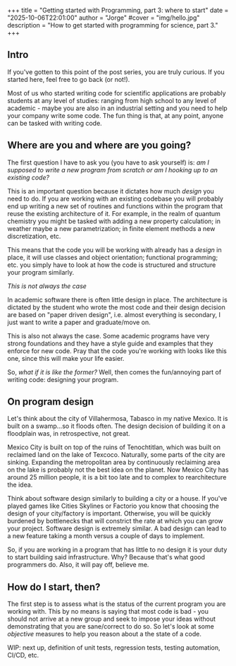 +++
title = "Getting started with Programming, part 3: where to start"
date = "2025-10-06T22:01:00"
author = "Jorge"
#cover = "img/hello.jpg"
description = "How to get started with programming for science, part 3."
+++

## Intro

If you've gotten to this point of the post series, you are truly curious. If you started here, 
feel free to go back (or not!). 

Most of us who started writing code for scientific applications are probably students at any 
level of studies: ranging from high school to any level of academic - maybe you are also in an
industrial setting and you need to help your company write some code. The fun thing is that, at 
any point, anyone can be tasked with writing code. 

## Where are you and where are you going?

The first question I have to ask you (you have to ask yourself) is: *am I supposed to write a new 
program from scratch or am I hooking up to an existing code?* 

This is an important question because it dictates how much _design_ you need to do. If you are working
with an existing codebase you will probably end up writing a new set of routines and functions within 
the program that reuse the existing architecture of it. For example, in the realm of quantum chemistry 
you might be tasked with adding a new property calculation; in weather maybe a new parametrization; in 
finite element methods a new discretization, etc. 

This means that the code you will be working with already has a _design_ in place, it will use classes 
and object orientation; functional programming; etc. you simply have to look at how the code is structured
and structure your program similarly. 

*This is not always the case*

In academic software there is often little design in place. The architecture is dictated by the student who
wrote the most code and their design decision are based on "paper driven design", i.e. almost everything is 
secondary, I just want to write a paper and graduate/move on. 

This is also not always the case. Some academic programs have very strong foundations and they have a style guide
and examples that they enforce for new code. Pray that the code you're working with looks like this one, since
this will make your life easier. 

So, *what if it is like the former?* Well, then comes the fun/annoying part of writing code: designing your program.  


## On program design 

Let's think about the city of Villahermosa, Tabasco in my native Mexico. It is built on a swamp...so it floods often. The
design decision of building it on a floodplain was, in retrospective, not great. 

Mexico City is built on top of the ruins of Tenochtitlan, which was built on reclaimed land on the lake of Texcoco. Naturally, 
some parts of the city are sinking. Expanding the metropolitan area by continuously reclaiming area on the lake is probably
not the best idea on the planet. Now Mexico City has around 25 million people, it is a bit too late and to complex to 
rearchitecture the idea. 

Think about software design similarly to building a city or a house. If you've played games like Cities Skylines or Factorio 
you know that choosing the design of your city/factory is important. Otherwise, you will be quickly burdened by bottlenecks 
that will constrict the rate at which you can grow your project. Software design is extremely similar. A bad design can lead 
to a new feature taking a month versus a couple of days to implement. 

So, if you are working in a program that has little to no design it is your duty to start building said infrastructure. Why? 
Because that's what good programmers do. Also, it will pay off, believe me. 

## How do I start, then? 

The first step is to assess what is the status of the current program you are working with. This by no means is saying that 
most code is bad - you should not arrive at a new group and seek to impose your ideas without demonstrating that you are 
sane/correct to do so. So let's look at some _objective_ measures to help you reason about a the state of a code. 

WIP: next up, definition of unit tests, regression tests, testing automation, CI/CD, etc. 






